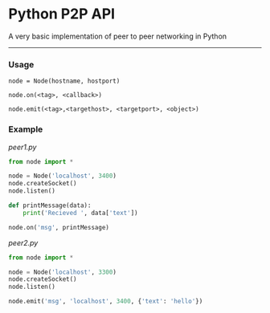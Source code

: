 # Python P2P API
A very basic implementation of peer to peer networking in Python
_________________

### Usage

`node = Node(hostname, hostport)`

`node.on(<tag>, <callback>)`

`node.emit(<tag>,<targethost>, <targetport>, <object>)`




### Example

*peer1.py* 

``` python
from node import *

node = Node('localhost', 3400)
node.createSocket()
node.listen()

def printMessage(data):
	print('Recieved ', data['text'])

node.on('msg', printMessage)
```

*peer2.py* 

``` python
from node import *

node = Node('localhost', 3300)
node.createSocket()
node.listen()

node.emit('msg', 'localhost', 3400, {'text': 'hello'})
```

